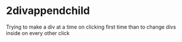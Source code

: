 # 2divappendchild
 Trying to make a div at a time on clicking first time than to change divs inside on every other click
